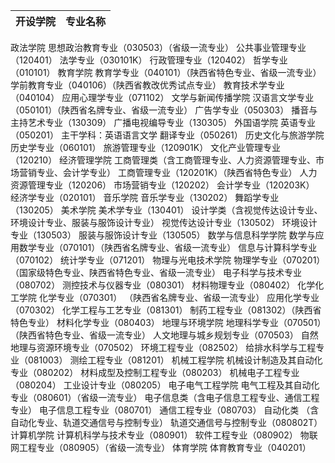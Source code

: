 | 开设学院 | 专业名称 |
| :---: | :---: |
政法学院
思想政治教育专业（030503）（省级一流专业）
公共事业管理专业（120401）
法学专业（030101K）
行政管理专业（120402）
哲学专业（010101）
教育学院
教育学专业（040101）（陕西省特色专业、省级一流专业）
学前教育专业（040106）（陕西省教改优秀试点专业）
教育技术学专业（040104）
应用心理学专业（071102）
文学与新闻传播学院
汉语言文学专业（050101）（陕西省名牌专业、省级一流专业）
广告学专业（050303）
播音与主持艺术专业（130309）
广播电视编导专业（130305）
外国语学院
英语专业（050201）
主干学科：英语语言文学
翻译专业（050261）
历史文化与旅游学院
历史学专业（060101）
旅游管理专业（120901K）
文化产业管理专业（120210）
经济管理学院
工商管理类（含工商管理专业、人力资源管理专业、市场营销专业、会计学专业）
工商管理专业（120201K）（陕西省特色专业）
人力资源管理专业（120206）
市场营销专业（120202）
会计学专业（120203K）
经济学专业（020101）
音乐学院
音乐学专业（130202）
舞蹈学专业（130205）
美术学院
美术学专业（130401）
设计学类（含视觉传达设计专业、环境设计专业、服装与服饰设计专业）
视觉传达设计专业（130502）
环境设计专业（130503）
服装与服饰设计专业（130505）
数学与信息科学学院
数学与应用数学专业（070101）（陕西省名牌专业、省级一流专业）
信息与计算科学专业（070102）
统计学专业（071201）
物理与光电技术学院
物理学专业（070201）（国家级特色专业、陕西省特色专业、省级一流专业）
电子科学与技术专业（080702）
测控技术与仪器专业（080301）
材料物理专业（080402）
化学化工学院
化学专业（070301） （陕西省名牌专业、省级一流专业）
应用化学专业（070302）
化学工程与工艺专业（081301）
制药工程专业（081302）（陕西省特色专业）
材料化学专业（080403）
地理与环境学院
地理科学专业（070501）（陕西省特色专业、省级一流专业）
人文地理与城乡规划专业（070503）
自然地理与资源环境专业（070502）
环境工程专业（082502）
给排水科学与工程专业（081003）
测绘工程专业（081201）
机械工程学院
机械设计制造及其自动化专业（080202）
材料成型及控制工程专业（080203）
机械电子工程专业（080204）
工业设计专业（080205）
电子电气工程学院
电气工程及其自动化专业（080601）（省级一流专业）
电子信息类（含电子信息工程专业、通信工程专业）
电子信息工程专业（080701）
通信工程专业（080703）
自动化类 （含自动化专业、轨道交通信号与控制专业）
轨道交通信号与控制专业（080802T）
计算机学院
计算机科学与技术专业（080901）
软件工程专业（080902）
物联网工程专业（080905）（省级一流专业）
体育学院
体育教育专业（040201）

